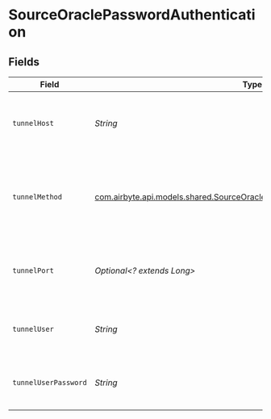 # SourceOraclePasswordAuthentication


## Fields

| Field                                                                                                                                           | Type                                                                                                                                            | Required                                                                                                                                        | Description                                                                                                                                     | Example                                                                                                                                         |
| ----------------------------------------------------------------------------------------------------------------------------------------------- | ----------------------------------------------------------------------------------------------------------------------------------------------- | ----------------------------------------------------------------------------------------------------------------------------------------------- | ----------------------------------------------------------------------------------------------------------------------------------------------- | ----------------------------------------------------------------------------------------------------------------------------------------------- |
| `tunnelHost`                                                                                                                                    | *String*                                                                                                                                        | :heavy_check_mark:                                                                                                                              | Hostname of the jump server host that allows inbound ssh tunnel.                                                                                |                                                                                                                                                 |
| `tunnelMethod`                                                                                                                                  | [com.airbyte.api.models.shared.SourceOracleSchemasTunnelMethodTunnelMethod](../../models/shared/SourceOracleSchemasTunnelMethodTunnelMethod.md) | :heavy_check_mark:                                                                                                                              | Connect through a jump server tunnel host using username and password authentication                                                            |                                                                                                                                                 |
| `tunnelPort`                                                                                                                                    | *Optional<? extends Long>*                                                                                                                      | :heavy_minus_sign:                                                                                                                              | Port on the proxy/jump server that accepts inbound ssh connections.                                                                             | 22                                                                                                                                              |
| `tunnelUser`                                                                                                                                    | *String*                                                                                                                                        | :heavy_check_mark:                                                                                                                              | OS-level username for logging into the jump server host                                                                                         |                                                                                                                                                 |
| `tunnelUserPassword`                                                                                                                            | *String*                                                                                                                                        | :heavy_check_mark:                                                                                                                              | OS-level password for logging into the jump server host                                                                                         |                                                                                                                                                 |
